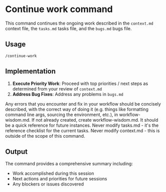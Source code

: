 # Continue work command

This command continues the ongoing work described in the `context.md` context file, the `tasks.md` tasks file, and the `bugs.md` bugs file.

## Usage

```
/continue-work
```

## Implementation

1. **Execute Priority Work**: Proceed with top priorities / next steps as determined from your review of `context.md`
2. **Address Bug Fixes**: Address any problems in `bugs.md`

Any errors that you encounter and fix in your workflow should be concisely described, with the correct way of doing it (e.g. things like formatting command line args, sourcing the environment, etc.), in workflow-wisdom.md. If not already created, create workflow-wisdom.md. It should be a quick reference for future instances.
Never modify tasks.md - it's the reference checklist for the current tasks.
Never modify context.md - this is outside of the scope of this command.

## Output

The command provides a comprehensive summary including:
- Work accomplished during this session
- Next actions and priorities for future sessions
- Any blockers or issues discovered

